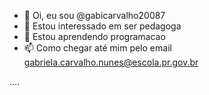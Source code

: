 - 👋 Oi, eu sou @gabicarvalho20087
- 👀 Estou interessado em ser pedagoga
- 🌱 Estou aprendendo programacao 
- 📫 Como chegar até mim pelo email gabriela.carvalho.nunes@escola.pr.gov.br 

<!---
gabicarvalho20087/gabicarvalho20087 é um repositório ✨ especial ✨ porque seu `README.md` (este arquivo) aparece no seu perfil do GitHub.
Você pode clicar no link Visualizar para dar uma olhada nas suas alterações.
--->
....

